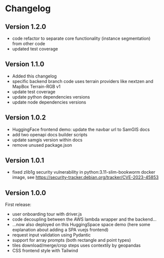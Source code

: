 # Changelog

## Version 1.2.0
- code refactor to separate core functionality (instance segmentation) from other code
- updated test coverage

## Version 1.1.0
- Added this changelog
- specific backend branch code uses terrain providers like nextzen and MapBox Terrain-RGB v1
- update test coverage
- update python dependencies versions
- update node dependencies versions

## Version 1.0.2
- HuggingFace frontend demo: update the navbar url to SamGIS docs
- add two openapi docs builder scripts
- update samgis version within docs
- remove unused package.json

## Version 1.0.1
- fixed zlib1g security vulnerability in python:3.11-slim-bookworm docker image, see https://security-tracker.debian.org/tracker/CVE-2023-45853

## Version 1.0.0
First release:
- user onboarding tour with driver.js
- code decoupling between the AWS lambda wrapper and the backend...
- ...now also deployed on this HuggingSpace space demo (here some explanation about adding a SPA vuejs frontend)
- request input validation using Pydantic
- support for array prompts (both rectangle and point types)
- tiles download/merge/crop steps uses contextily by geopandas
- CSS frontend style with Tailwind
